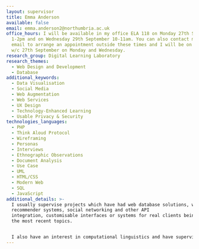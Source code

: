 ```yaml
---
layout: supervisor
title: Emma Anderson
available: false
email: emma.anderson2@northumbria.ac.uk
office_hours: I will be available in my office ELA 118 on Monday 27th September
  1-2pm and on Wednesday 29th September 10-11am. You can also contact me via
  email to arrange an appointment outside these times and I will be on campus
  w/c 27th September on Monday and Wednesday.
research_group: Digital Learning Laboratory
research_themes:
  - Web Design and Development
  - Database
additional_keywords:
  - Data Visualisation
  - Social Media
  - Web Augmentation
  - Web Services
  - UX Design
  - Technology-Enhanced Learning
  - Usable Privacy & Security
technologies_languages:
  - PHP
  - Think Aloud Protocol
  - Wireframing
  - Personas
  - Interviews
  - Ethnographic Observations
  - Document Analysis
  - Use Case
  - UML
  - HTML/CSS
  - Modern Web
  - SQL
  - JavaScript
additional_details: >-
  I usually supervise projects which have had web database solutions, with
  recommender systems, social networking and other API
  integration, customisable interfaces or systems for real clients being some of
  the most recent topics. 


  I also have an interest in computational linguistics and have supervised a couple of projects relating to linguistics and computing too.
---
```

